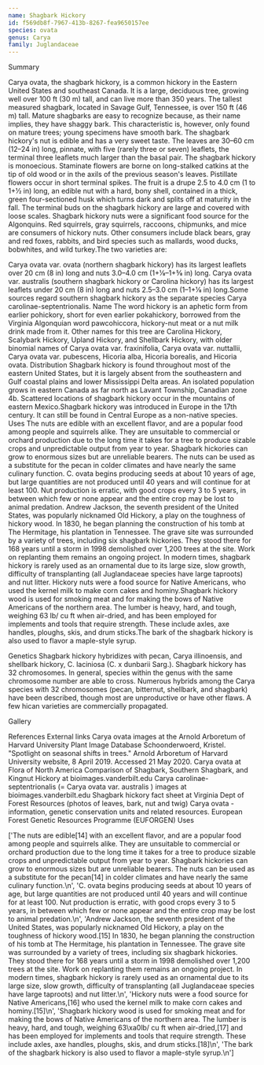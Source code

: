 ```yaml
---
name: Shagbark Hickory
id: f569db8f-7967-413b-8267-fea9650157ee
species: ovata
genus: Carya
family: Juglandaceae
---
```

Summary



Carya ovata, the shagbark hickory, is a common hickory in the Eastern United States and southeast Canada. It is a large, deciduous tree, growing well over  100 ft (30 m) tall, and can live more than 350 years. The tallest measured shagbark, located in Savage Gulf, Tennessee, is over 150 ft (46 m) tall.  Mature shagbarks are easy to recognize because, as their name implies, they have shaggy bark. This characteristic is, however, only found on mature trees; young specimens have smooth bark.
The shagbark hickory's nut is edible and has a very sweet taste.
The leaves are 30–60 cm (12–24 in) long, pinnate, with five (rarely three or seven) leaflets, the terminal three leaflets much larger than the basal pair. The shagbark hickory is monoecious. Staminate flowers are borne on long-stalked catkins at the tip of old wood or in the axils of the previous season's leaves.  Pistillate flowers occur in short terminal spikes. The fruit is a drupe 2.5 to 4.0 cm (1 to 1+1⁄2 in) long, an edible nut with a hard, bony shell, contained in a thick, green four-sectioned husk which turns dark and splits off at maturity in the fall. The terminal buds on the shagbark hickory are large and covered with loose scales.  Shagbark hickory nuts were a significant food source for the Algonquins. Red squirrels, gray squirrels, raccoons, chipmunks, and mice are consumers of hickory nuts. Other consumers include  black bears, gray and red foxes, rabbits, and bird species such as mallards, wood ducks, bobwhites, and wild turkey.The two varieties are:

Carya ovata var. ovata (northern shagbark hickory) has its largest leaflets over 20 cm (8 in) long and nuts 3.0–4.0 cm (1+1⁄8–1+5⁄8 in) long.
Carya ovata var. australis (southern shagbark hickory or Carolina hickory) has its largest leaflets under 20 cm (8 in) long and nuts 2.5–3.0 cm (1–1+1⁄8 in) long.Some sources regard southern shagbark hickory as the separate species Carya carolinae-septentrionalis.
Name
The word hickory is an aphetic form from earlier pohickory, short for even earlier pokahickory, borrowed from the Virginia Algonquian word pawcohiccora, hickory-nut meat or a nut milk drink made from it. Other names for this tree are Carolina Hickory, Scalybark Hickory, Upland Hickory, and Shellbark Hickory, with older binomial names of Carya ovata var. fraxinifolia, Carya ovata var. nuttallii, Carya ovata var. pubescens, Hicoria alba, Hicoria borealis, and Hicoria ovata.
Distribution
Shagbark hickory is found throughout most of the eastern United States, but it is largely absent from the southeastern and Gulf coastal plains and lower Mississippi Delta areas.  An isolated population grows in eastern Canada as far north as Lavant Township, Canadian zone 4b.  Scattered locations of shagbark hickory occur in the mountains of eastern Mexico.Shagbark hickory was introduced in Europe in the 17th century. It can still be found in Central Europe as a non-native species.
Uses
The nuts are edible with an excellent flavor, and are a popular food among people and squirrels alike. They are unsuitable to commercial or orchard production due to the long time it takes for a tree to produce sizable crops and unpredictable output from year to year. Shagbark hickories can grow to enormous sizes but are unreliable bearers. The nuts can be used as a substitute for the pecan in colder climates and have nearly the same culinary function.
C. ovata begins producing seeds at about 10 years of age, but large quantities are not produced until 40 years and will continue for at least 100. Nut production is erratic, with good crops every 3 to 5 years, in between which few or none appear and the entire crop may be lost to animal predation.
Andrew Jackson, the seventh president of the United States, was popularly nicknamed Old Hickory, a play on the toughness of hickory wood. In 1830, he began planning the construction of his tomb at The Hermitage, his plantation in Tennessee. The grave site was surrounded by a variety of trees, including six shagbark hickories. They stood there for 168 years until a storm in 1998 demolished over 1,200 trees at the site. Work on replanting them remains an ongoing project. In modern times, shagbark hickory is rarely used as an ornamental due to its large size, slow growth, difficulty of transplanting (all Juglandaceae species have large taproots) and nut litter.
Hickory nuts were a food source for Native Americans, who used the kernel milk to make corn cakes and hominy.Shagbark hickory wood is used for smoking meat and for making the bows of Native Americans of the northern area.  The lumber is heavy, hard, and tough, weighing 63 lb/ cu ft when air-dried, and has been employed for implements and tools that require strength.  These include axles, axe handles, ploughs, skis, and drum sticks.The bark of the shagbark hickory is also used to flavor a maple-style syrup.

Genetics
Shagbark hickory hybridizes with pecan, Carya illinoensis, and shellbark hickory, C. laciniosa (C. x dunbarii Sarg.). Shagbark hickory has 32 chromosomes. In general, species within the genus with the same chromosome number are able to cross. Numerous hybrids among the Carya species with 32 chromosomes (pecan, bitternut, shellbark, and shagbark) have been described, though most are unproductive or have other flaws.  A few hican varieties are commercially propagated.

Gallery





References
External links
Carya ovata images at the Arnold Arboretum of Harvard University Plant Image Database
Schoonderwoerd, Kristel. "Spotlight on seasonal shifts in trees." Arnold Arboretum of Harvard University website, 8 April 2019. Accessed 21 May 2020.
Carya ovata at Flora of North America
Comparison of Shagbark, Southern Shagbark, and Kingnut Hickory at bioimages.vanderbilt.edu
Carya carolinae-septentrionalis (= Carya ovata var. australis ) images at bioimages.vanderbilt.edu
Shagbark hickory fact sheet at Virginia Dept of Forest Resources (photos of leaves, bark, nut and twig)
Carya ovata - information, genetic conservation units and related resources. European Forest Genetic Resources Programme (EUFORGEN)
Uses

['The nuts are edible[14] with an excellent flavor, and are a popular food among people and squirrels alike. They are unsuitable to commercial or orchard production due to the long time it takes for a tree to produce sizable crops and unpredictable output from year to year. Shagbark hickories can grow to enormous sizes but are unreliable bearers. The nuts can be used as a substitute for the pecan[14] in colder climates and have nearly the same culinary function.\n', 'C. ovata begins producing seeds at about 10 years of age, but large quantities are not produced until 40 years and will continue for at least 100. Nut production is erratic, with good crops every 3 to 5 years, in between which few or none appear and the entire crop may be lost to animal predation.\n', 'Andrew Jackson, the seventh president of the United States, was popularly nicknamed Old Hickory, a play on the toughness of hickory wood.[15] In 1830, he began planning the construction of his tomb at The Hermitage, his plantation in Tennessee. The grave site was surrounded by a variety of trees, including six shagbark hickories. They stood there for 168 years until a storm in 1998 demolished over 1,200 trees at the site. Work on replanting them remains an ongoing project. In modern times, shagbark hickory is rarely used as an ornamental due to its large size, slow growth, difficulty of transplanting (all Juglandaceae species have large taproots) and nut litter.\n', 'Hickory nuts were a food source for Native Americans,[16] who used the kernel milk to make corn cakes and hominy.[15]\n', 'Shagbark hickory wood is used for smoking meat and for making the bows of Native Americans of the northern area.  The lumber is heavy, hard, and tough, weighing 63\xa0lb/ cu ft when air-dried,[17] and has been employed for implements and tools that require strength.  These include axles, axe handles, ploughs, skis, and drum sticks.[18]\n', 'The bark of the shagbark hickory is also used to flavor a maple-style syrup.\n']
